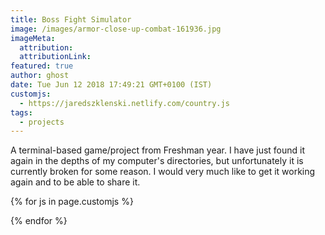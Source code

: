 ```yaml
---
title: Boss Fight Simulator
image: /images/armor-close-up-combat-161936.jpg
imageMeta:
  attribution:
  attributionLink:
featured: true
author: ghost
date: Tue Jun 12 2018 17:49:21 GMT+0100 (IST)
customjs:
  - https://jaredszklenski.netlify.com/country.js
tags:
  - projects
---
```

A terminal-based game/project from Freshman year. I have just found it again in the depths of my computer's directories, but unfortunately it is currently broken for some reason. I would very much like to get it working again and to be able to share it.

{% for js in page.customjs %}
<script async type="text/javascript" src="{{ js }}"></script>
{% endfor %}

<div id="terminal"></div>
      <script>
        var term = new Terminal();
        term.open(document.getElementById('terminal'));
        term.write('Hello from \x1B[1;3;31mxterm.js\x1B[0m $ ')
      </script>
